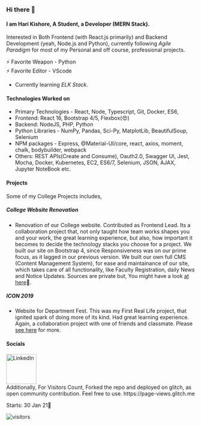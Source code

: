 ### Hi there 👋

#### I am Hari Kishore, A Student, a Developer (MERN Stack).

Interested in Both Frontend (with React.js primarily) and Backend Development (yeah, Node.js and Python), currently following _Agile Paradigm_ for most of my Personal and off course, professional projects.

⚡ Favorite Weapon - Python <br>
⚡ Favorite Editor - VScode
-  Currently learning _ELK Stack_.
<!-- - 🔭 Currently working on React, <!-- @Material-UI (core, lab, icons, pickers, types) --> 

#### Technologies Worked on

- Primary Technologies - React, Node, Typescript, Git, Docker, ES6, 
- Frontend: React 16, Bootstrap 4/5, Flexbox(😍)
- Backend: NodeJS, PHP,  Python
- Python Libraries - NumPy, Pandas, Sci-Py, MatplotLib, BeautifulSoup, Selenium
- NPM packages - Express, @Material-UI/core, react, axios, moment, chalk, bodybuilder, webpack
- Others: REST APIs(Create and Consume), Oauth2.0, Swagger UI, Jest, Mocha, Docker, Kubernetes, EC2, ES6/7, Selenium, JSON, AJAX, Jupyter NoteBook etc.

#### Projects

Some of my College Projects includes,

##### College Website Renovation
- Renovation of our College website. Contributed as Frontend Lead. Its a collaboration project that, not only taught how team works shapes you and your work, the great learning experience, but also, how important it becomes to decide the technology stacks you choose for a project. We built our site on Bootstrap 4, since Responsiveness was on our prime focus, as it lagged in our previous version. We built our own full CMS (Content Management System), for ease and maintainance of our site, which takes care of all functionality, like Faculty Registration, daily News and Notice Updates. Sources are private but, You might have a look [at here](https://github.com/HariKishorePec/ICON-WEBSITE#icon-website)🙂.
##### ICON 2019
- Website for Department Fest. This was my First Real Life project, that ignited spark of doing more of its kind. Had great learning experience. Again, a collaboration project with one of friends and classmate. Please [see here](https://github.com/HariKishorePec/ICON-WEBSITE#icon-website) for more.


#### Socials
<a href="https://www.linkedin.com/in/hari-kishore-pec/">
<img src="https://upload.wikimedia.org/wikipedia/commons/thumb/0/01/LinkedIn_Logo.svg/582px-LinkedIn_Logo.svg.png" alt="LinkedIn" width="80" />
 </a>
 
 <br>
 Additionally, For Visitors Count, Forked the repo and deployed on glitch, as open community contribution. Feel free to use. https://page-views.glitch.me
 
 Starts: 30 Jan 21🤩
  
  ![visitors](https://page-views.glitch.me/badge?page_id=harikishorepec.harikishorepec)
 <!-- #### Other Projects -->


<!--
**HariKishorePec/harikishorepec** is a ✨ _special_ ✨ repository because its `README.md` (this file) appears on your GitHub profile.

Here are some ideas to get you started:

- 🔭 I’m currently working on ...
- 🌱 I’m currently learning ...
- 👯 I’m looking to collaborate on ...
- 🤔 I’m looking for help with ...
- 💬 Ask me about ...
- 📫 How to reach me: ...
- 😄 Pronouns: ...
- ⚡ Fun fact: ...
-->
